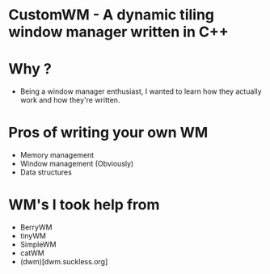 # CustomWM - A dynamic tiling window manager written in C++
# Why ?
* Being a window manager enthusiast, I wanted to learn how they actually work and how they're written.
# Pros of writing your own WM
* Memory management
* Window management (Obviously)
* Data structures
# WM's I took help from
* BerryWM
* tinyWM
* SimpleWM
* catWM
* (dwm)[dwm.suckless.org]
